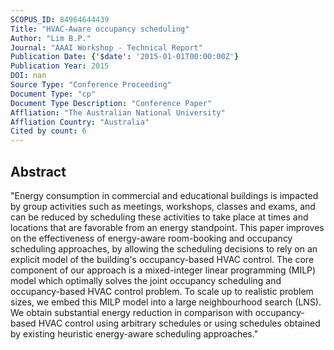 ```yaml
---
SCOPUS_ID: 84964644439
Title: "HVAC-Aware occupancy scheduling"
Author: "Lim B.P."
Journal: "AAAI Workshop - Technical Report"
Publication Date: {'$date': '2015-01-01T00:00:00Z'}
Publication Year: 2015
DOI: nan
Source Type: "Conference Proceeding"
Document Type: "cp"
Document Type Description: "Conference Paper"
Affliation: "The Australian National University"
Affliation Country: "Australia"
Cited by count: 6
---
```


## Abstract
"Energy consumption in commercial and educational buildings is impacted by group activities such as meetings, workshops, classes and exams, and can be reduced by scheduling these activities to take place at times and locations that are favorable from an energy standpoint. This paper improves on the effectiveness of energy-aware room-booking and occupancy scheduling approaches, by allowing the scheduling decisions to rely on an explicit model of the building's occupancy-based HVAC control. The core component of our approach is a mixed-integer linear programming (MILP) model which optimally solves the joint occupancy scheduling and occupancy-based HVAC control problem. To scale up to realistic problem sizes, we embed this MILP model into a large neighbourhood search (LNS). We obtain substantial energy reduction in comparison with occupancy-based HVAC control using arbitrary schedules or using schedules obtained by existing heuristic energy-aware scheduling approaches."
